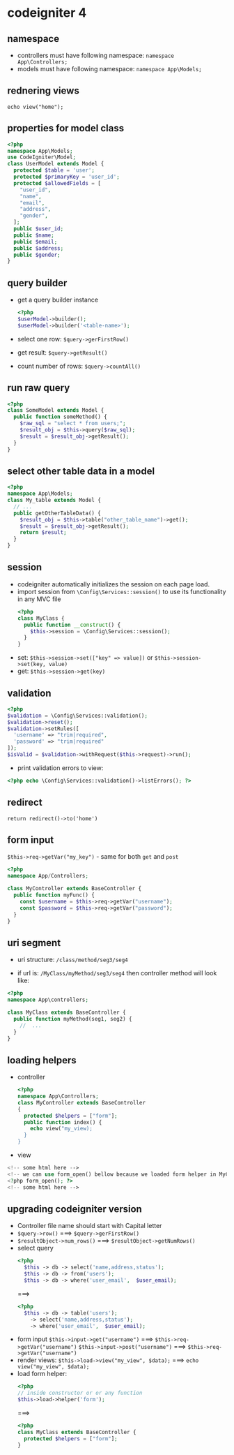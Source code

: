 # codeigniter 4

## namespace

- controllers must have following namespace: `namespace App\Controllers;`
- models must have following namespace: `namespace App\Models;`

## rednering views

`echo view("home");`

## properties for model class

```php
<?php
namespace App\Models;
use CodeIgniter\Model;
class UserModel extends Model {
  protected $table = 'user';
  protected $primaryKey = 'user_id';
  protected $allowedFields = [
    "user_id",
    "name",
    "email",
    "address",
    "gender",
  ];
  public $user_id;
  public $name;
  public $email;
  public $address;
  public $gender;
}
```

## query builder

- get a query builder instance
  ```php
  <?php
  $userModel->builder();
  $userModel->builder('<table-name>');
  ```

- select one row: `$query->gerFirstRow()`
- get result: `$query->getResult()`
- count number of rows: `$query->countAll()`

## run raw query

```php
<?php
class SomeModel extends Model {
  public function someMethod() {
    $raw_sql = "select * from users;";
    $result_obj = $this->query($raw_sql);
    $result = $result_obj->getResult();
  }
}
```

## select other table data in a model

```php
<?php
namespace App\Models;
class My_table extends Model {
  // ...
  public getOtherTableData() {
    $result_obj = $this->table("other_table_name")->get();
    $result = $result_obj->getResult();
    return $result;
  }
}
```

## session

- codeigniter automatically initializes the session on each page load.
- import session from `\Config\Services::session()` to use its functionality in any MVC file
  ```php
  <?php
  class MyClass {
    public function __construct() {
      $this->session = \Config\Services::session();
    }
  }
  ```
- set: `$this->session->set(["key" => value])` or `$this->session->set(key, value)`
- get: `$this->session->get(key)`

## validation

```php
<?php
$validation = \Config\Services::validation();
$validation->reset();
$validation->setRules([
  'username' => "trim|required",
  'password' => "trim|required"
]);
$isValid = $validation->withRequest($this->request)->run();
```

- print validation errors to view:
```php
<?php echo \Config\Services::validation()->listErrors(); ?>
```

## redirect

`return redirect()->to('home')`

## form input

`$this->req->getVar("my_key")` - same for both `get` and `post`

```php
<?php
namespace App/Controllers;

class MyController extends BaseController {
  public function myFunc() {
    const $username = $this->req->getVar("username");
    const $password = $this->req->getVar("password");
  }
}
```

## uri segment

- uri structure: `/class/method/seg3/seg4` 

- if url is: `/MyClass/myMethod/seg3/seg4` then controller method will look like:
```php
<?php
namespace App\controllers;

class MyClass extends BaseController {
  public function myMethod(seg1, seg2) {
    //  ...
  }
}
```

## loading helpers

- controller
  ```php
  <?php
  namespace App\Controllers;
  class MyController extends BaseController
  {
    protected $helpers = ["form"];
    public function index() {
      echo view("my_view);
    }
  }
  ```

- view
```php
<!-- some html here -->
<!-- we can use form_open() bellow because we loaded form helper in MyController. -->
<?php form_open(); ?>
<!-- some html here -->
```

## upgrading codeigniter version

- Controller file name should start with Capital letter
- `$query->row()` ===> `$query->gerFirstRow()`
- `$resultObject->num_rows()` ===> `$resultObject->getNumRows()`
- select query
  ```php
  <?php
	$this -> db -> select('name,address,status');
	$this -> db -> from('users');
	$this -> db -> where('user_email',  $user_email);
  ```
  ===>
  ```php
  <?php
	$this -> db -> table('users');
	  -> select('name,address,status');
	  -> where('user_email',  $user_email);
  ```
- form input
  `$this->input->get("username")` ===> `$this->req->getVar("username")`
  `$this->input->post("username")` ===> `$this->req->getVar("username")`
- render views: `$this->load->view("my_view", $data);` ===> `echo view("my_view", $data);`
- load form helper:
  ```php
  <?php
  // inside constructor or or any function
  $this->load->helper('form');
  ```
  ===>
  ```php
  <?php
  class MyClass extends BaseController {
    protected $helpers = ["form"];
  }
  ```




